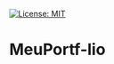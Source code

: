 [![License: MIT](https://img.shields.io/badge/License-MIT-yellow.svg)](https://opensource.org/licenses/MIT)
# MeuPortf-lio
